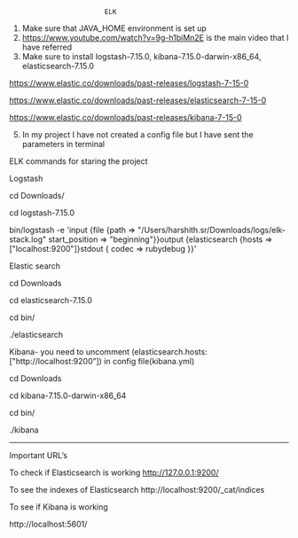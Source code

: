                             ELK 

1.	Make sure that JAVA_HOME environment is set up
2.	https://www.youtube.com/watch?v=9g-h1biMn2E is the main video that I have referred
3.	Make sure to install logstash-7.15.0, kibana-7.15.0-darwin-x86_64, elasticsearch-7.15.0

https://www.elastic.co/downloads/past-releases/logstash-7-15-0

https://www.elastic.co/downloads/past-releases/elasticsearch-7-15-0

https://www.elastic.co/downloads/past-releases/kibana-7-15-0

5.	In my project I have not created a config file but I have sent the parameters in terminal



ELK commands for staring the project

Logstash

cd Downloads/

cd logstash-7.15.0

bin/logstash -e 'input {file {path => "/Users/harshith.sr/Downloads/logs/elk-stack.log" start_position => "beginning"}}output {elasticsearch {hosts => ["localhost:9200"]}stdout { codec => rubydebug }}'

Elastic search

cd Downloads

cd elasticsearch-7.15.0

cd bin/

./elasticsearch


Kibana- you need to uncomment (elasticsearch.hosts: ["http://localhost:9200”]) in config file(kibana.yml)


cd Downloads

cd kibana-7.15.0-darwin-x86_64

cd bin/

 ./kibana


--------------------------------------------------------

Important URL’s

To check if Elasticsearch is working
http://127.0.0.1:9200/

To see the indexes of Elasticsearch
http://localhost:9200/_cat/indices

To see if Kibana is working

http://localhost:5601/




